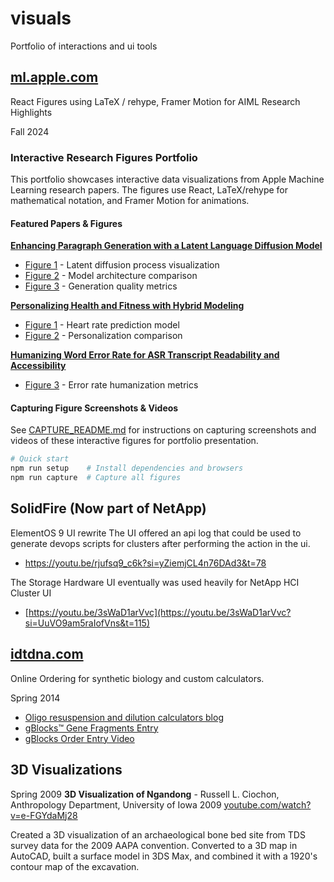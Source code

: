 # visuals
Portfolio of interactions and ui tools

## [ml.apple.com](https://machinelearning.apple.com)

React Figures using LaTeX / rehype, Framer Motion for AIML Research Highlights

Fall 2024

### Interactive Research Figures Portfolio

This portfolio showcases interactive data visualizations from Apple Machine Learning research papers. The figures use React, LaTeX/rehype for mathematical notation, and Framer Motion for animations.

#### Featured Papers & Figures

**[Enhancing Paragraph Generation with a Latent Language Diffusion Model](https://machinelearning.apple.com/research/latent-language-diffusion-model)**
- [Figure 1](https://machinelearning.apple.com/research/latent-language-diffusion-model#figure1) - Latent diffusion process visualization
- [Figure 2](https://machinelearning.apple.com/research/latent-language-diffusion-model#figure2) - Model architecture comparison
- [Figure 3](https://machinelearning.apple.com/research/latent-language-diffusion-model#figure3) - Generation quality metrics

**[Personalizing Health and Fitness with Hybrid Modeling](https://machinelearning.apple.com/research/personalized-heartrate)**
- [Figure 1](https://machinelearning.apple.com/research/personalized-heartrate#figure1) - Heart rate prediction model
- [Figure 2](https://machinelearning.apple.com/research/personalized-heartrate#figure2) - Personalization comparison

**[Humanizing Word Error Rate for ASR Transcript Readability and Accessibility](https://machinelearning.apple.com/research/humanizing-wer)**
- [Figure 3](https://machinelearning.apple.com/research/humanizing-wer#figure3) - Error rate humanization metrics

#### Capturing Figure Screenshots & Videos

See [CAPTURE_README.md](./CAPTURE_README.md) for instructions on capturing screenshots and videos of these interactive figures for portfolio presentation.

```bash
# Quick start
npm run setup    # Install dependencies and browsers
npm run capture  # Capture all figures
```

## SolidFire (Now part of NetApp)

 ElementOS 9 UI rewrite
 The UI offered an api log that could be used to generate devops scripts for clusters after performing the action in the ui.

* https://youtu.be/rjufsq9_c6k?si=yZiemjCL4n76DAd3&t=78

The Storage Hardware UI eventually was used heavily for NetApp HCI Cluster UI

* [https://youtu.be/3sWaD1arVvc](https://youtu.be/3sWaD1arVvc?si=UuVO9am5raIofVns&t=115)

## [idtdna.com](https://idtdna.com)

Online Ordering for synthetic biology and custom calculators.

Spring 2014

* [Oligo resuspension and dilution calculators blog](https://www.idtdna.com/page/support-and-education/decoded-plus/easy-resuspension-and-dilution-of-oligonucleotides/)
* [gBlocks™ Gene Fragments Entry](https://www.idtdna.com/site/order/gblockentry)
* [gBlocks Order Entry Video](https://www.youtube.com/watch?v=Y0849g9iw-8)

## 3D Visualizations

Spring 2009
**3D Visualization of Ngandong** - Russell L. Ciochon, Anthropology Department, University of Iowa 2009
[youtube.com/watch?v=e-FGYdaMj28](http://youtube.com/watch?v=e-FGYdaMj28)

Created a 3D visualization of an archaeological bone bed site from TDS survey data for the 2009 AAPA convention. 
Converted to a 3D map in AutoCAD, built a surface model in 3DS Max, 
and combined it with a 1920's contour map of the excavation. 
